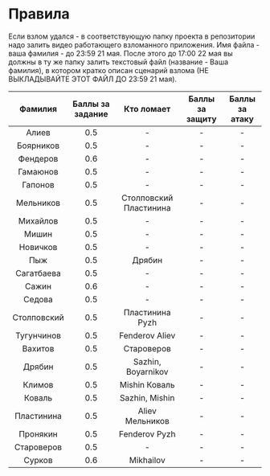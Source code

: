 # Правила
Если взлом удался - в соответствующую папку проекта в репозитории надо залить видео работающего взломанного приложения. Имя файла - ваша фамилия - до 23:59 21 мая. 
После этого до 17:00 22 мая вы должны в ту же папку залить текстовый файл (название - Ваша фамилия), в котором кратко описан сценарий взлома (НЕ ВЫКЛАДЫВАЙТЕ ЭТОТ ФАЙЛ ДО 23:59 21 мая). 

| Фамилия | Баллы за задание | Кто ломает | Баллы за защиту | Баллы за атаку | 
| :---: | :---: | :---:| :---: | :---: | 
| Алиев | 0.5 | - | - | - |
| Боярников | 0.5 | - | - | - |
| Фендеров | 0.6 | - | - | - |
| Гамаюнов | 0.5 | - | - | - |
| Гапонов | 0.5 | - | - | - |
| Мельников | 0.5 | Столповский Пластинина | - | - |
| Михайлов | 0.5 | - | - | - |
| Мишин | 0.5 | - | - | - |
| Новичков | 0.5 | - | - | - |
| Пыж | 0.5 | Дрябин | - | - |
| Сагатбаева | 0.5 | - | - | - |
| Сажин | 0.6 | - | - | - |
| Седова | 0.5 | - | - | - |
| Столповский | 0.5 | Пластинина Pyzh | - | - |
| Тугунчинов | 0.5 | Fenderov Aliev | - | - |
| Вахитов | 0.5 | Староверов | - | - |
| Дрябин | 0.5 | Sazhin, Boyarnikov | - | - |
| Климов | 0.5 | Mishin Коваль | - | - |
| Коваль | 0.5 | Sazhin, Mishin | - | - |
| Пластинина | 0.5 | Aliev Мельников | - | - |
| Пронякин | 0.5 | Fenderov Pyzh | - | - |
| Староверов | 0.5 | - | - | - |
| Сурков | 0.6 | Mikhailov | - | - |

